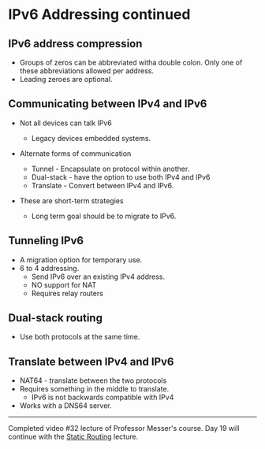 # IPv6 Addressing continued

## IPv6 address compression
* Groups of zeros can be abbreviated witha double colon. Only one of these abbreviations allowed per address.
* Leading zeroes are optional.

## Communicating between IPv4 and IPv6
* Not all devices can talk IPv6
  * Legacy devices embedded systems.

* Alternate forms of communication
  * Tunnel - Encapsulate on protocol within another.
  * Dual-stack - have the option to use both IPv4 and IPv6
  * Translate - Convert between IPv4 and IPv6.
* These are short-term strategies
  * Long term goal should be to migrate to IPv6.

## Tunneling IPv6
* A migration option for temporary use.
* 6 to 4 addressing.
  * Send IPv6 over an existing IPv4 address.
  * NO support for NAT
  * Requires relay routers

## Dual-stack routing
* Use both protocols at the same time.

## Translate between IPv4 and IPv6
* NAT64 - translate between the two protocols
* Requires something in the middle to translate.
  * IPv6 is not backwards compatible with IPv4
* Works with a DNS64 server.

****************
Completed video #32 lecture of Professor Messer's course. Day 19 will continue with the [Static Routing](https://www.youtube.com/watch?v=23a6_qexTvs&list=PLG49S3nxzAnl_tQe3kvnmeMid0mjF8Le8&index=32) lecture.






